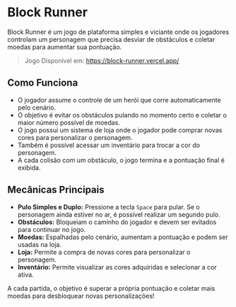 # Block Runner

Block Runner é um jogo de plataforma simples e viciante onde os jogadores controlam um personagem que precisa desviar de obstáculos e coletar moedas para aumentar sua pontuação. 

> Jogo Disponível em: https://block-runner.vercel.app/

## Como Funciona
- O jogador assume o controle de um herói que corre automaticamente pelo cenário.
- O objetivo é evitar os obstáculos pulando no momento certo e coletar o maior número possível de moedas.
- O jogo possui um sistema de loja onde o jogador pode comprar novas cores para personalizar o personagem.
- Também é possível acessar um inventário para trocar a cor do personagem.
- A cada colisão com um obstáculo, o jogo termina e a pontuação final é exibida.

## Mecânicas Principais
- **Pulo Simples e Duplo:** Pressione a tecla `Space` para pular. Se o personagem ainda estiver no ar, é possível realizar um segundo pulo.
- **Obstáculos:** Bloqueiam o caminho do jogador e devem ser evitados para continuar no jogo.
- **Moedas:** Espalhadas pelo cenário, aumentam a pontuação e podem ser usadas na loja.
- **Loja:** Permite a compra de novas cores para personalizar o personagem.
- **Inventário:** Permite visualizar as cores adquiridas e selecionar a cor ativa.

A cada partida, o objetivo é superar a própria pontuação e coletar mais moedas para desbloquear novas personalizações!